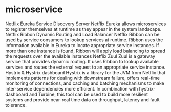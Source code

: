 # microservice

Netflix Eureka
Service Discovery Server Netflix Eureka allows microservices to register themselves at runtime as they appear in the system landscape.
Netflix Ribbon
Dynamic Routing and Load Balancer Netflix Ribbon can be used by service consumers to lookup services at runtime. Ribbon uses the information available in Eureka to locate appropriate service instances. If more than one instance is found, Ribbon will apply load balancing to spread the requests over the available instances
Netflix Zuul
Zuul is a gateway service that provides dynamic routing. It uses Ribbon to lookup available services and routes the external request to an appropriate service instance.
Hystrix & Hystrix dashboard
Hystrix is a library for the JVM from Netflix that implements patterns for dealing with downstream failure, offers real-time monitoring of connections, and caching and batching mechanisms to make inter-service dependencies more efficient. In combination with hystrix-dashboard and Turbine, this tool can be used to build more resilient systems and provide near-real time data on throughput, latency and fault tolerance.
